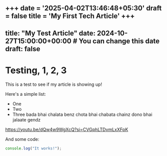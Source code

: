 +++
date = '2025-04-02T13:46:48+05:30'
draft = false
title = 'My First Tech Article'
+++
---
title: "My Test Article"
date: 2024-10-27T15:00:00+00:00 # You can change this date
draft: false
---

# Testing, 1, 2, 3

This is a test to see if my article is showing up!

Here's a simple list:

* One
* Two
* Three
bada bhai chalata benz
chota bhai chabata chainz
dono bhai jalaate gendz

https://youtu.be/dQw4w9WgXcQ?si=CVGphLTDvmLxXFpK

And some code:

```javascript
console.log("It works!");

